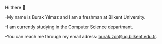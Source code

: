 Hi there 👋

-My name is Burak Yılmaz and I am a freshman at Bilkent University.

-I am currently studying in the Computer Science departmant.

-You can reach me through my email adress: burak.zor@ug.bilkent.edu.tr.

